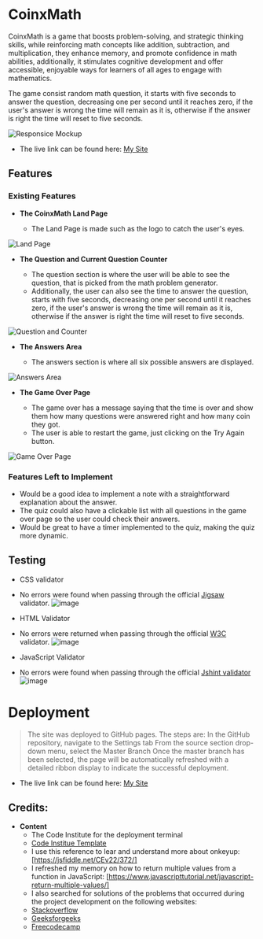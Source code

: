 # __CoinxMath__

CoinxMath is a  game that boosts problem-solving, and strategic thinking skills, while reinforcing math concepts like addition, subtraction, and multiplication, they enhance memory, and promote confidence in math abilities, additionally, it stimulates cognitive development and offer accessible, enjoyable ways for learners of all ages to engage with mathematics.

The game consist random math question, it starts with five seconds to answer the question, decreasing one per second until it reaches zero, if the user's answer is wrong the time will remain as it is, otherwise if the answer is right the time will reset to five seconds.

![Responsice Mockup](/assets/images/Mock-up.png)

- The live link can be found here: [My Site](https://henriquezanini97.github.io/coinxmath/)

## Features

### Existing Features

- __The CoinxMath Land Page__
 
  - The Land Page is made such as the logo to catch the user's eyes.

![Land Page](/assets/images/Land-page.png)

- __The Question and Current Question Counter__
  
  - The question section is where the user will be able to see the question, that is picked from the math problem generator.
  - Additionally, the user can also see the time to answer the question, starts with five seconds, decreasing one per second until it reaches zero, if the user's answer is wrong the time will remain as it is, otherwise if the answer is right the time will reset to five seconds.

![Question and Counter](/assets/images/Counter-question.png)

- __The Answers Area__

  - The answers section is where all six possible answers are displayed.

![Answers Area](/assets/images/Answer-area.png)

- __The Game Over Page__

  - The game over has a message saying that the time is over and show them how many questions were answered right and how many coin they got.
  - The user is able to restart the game, just clicking on the Try Again button.

![Game Over Page](/assets/images/Game-over.png)

### Features Left to Implement
  - Would be a good idea to implement a note with a straightforward explanation about the answer.
  - The quiz could also have a clickable list with all questions in the game over page so the user could check their answers.
  - Would be great to have a timer implemented to the quiz, making the quiz more dynamic.

## Testing

 - CSS validator
 - No errors were found when passing through the official [Jigsaw](https://jigsaw.w3.org/css-validator/) validator.
  ![image](/assets/images/CSS-validator.png)

  - HTML Validator
  - No errors were returned when passing through the official [W3C](https://validator.w3.org/) validator.
  ![image](/assets/images/Html-validator.png)

  - JavaScript Validator
  - No errors were found when passing through the official [Jshint validator](https://jshint.com/)
  ![image](/assets/images/js-validator.png)


# Deployment

> The site was deployed to GitHub pages. The steps are:
> In the GitHub repository, navigate to the Settings tab
> From the source section drop-down menu, select the Master Branch
> Once the master branch has been selected, the page will be automatically refreshed with a detailed ribbon display to indicate the successful deployment.

- The live link can be found here: [My Site](https://henriquezanini97.github.io/coinxmath/)

## Credits:

- __Content__
    - The Code Institute for the deployment terminal 
    - [Code Institue Template](https://github.com/Code-Institute-Org/ci-full-template)
    - I use this reference to lear and understand more about onkeyup: [https://jsfiddle.net/CEv22/372/]
    - I refreshed my memory on how to return multiple values from a function in JavaScript: [https://www.javascripttutorial.net/javascript-return-multiple-values/]
    - I also searched for solutions of the problems that occurred during the project development on the following websites:
    - [Stackoverflow](https://stackoverflow.com/)
    - [Geeksforgeeks](https://www.geeksforgeeks.org/)
    - [Freecodecamp](https://www.freecodecamp.org/news)
